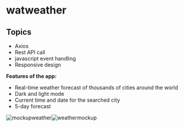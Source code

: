# watweather

## Topics
- Axios
- Rest API call
- javascript event handling
- Responsive design

**Features of the app:**
- Real-time weather forecast of thousands of cities around the world
- Dark and light mode
- Current time and date for the searched city
- 5-day forecast

![mockupweather](https://user-images.githubusercontent.com/80168865/234704031-fc7e8045-ff2d-4ced-b59d-0305154ca02f.png)![weathermockup](https://user-images.githubusercontent.com/80168865/234704698-de767cf0-2d5b-4ff5-81df-f239cf563750.png)


